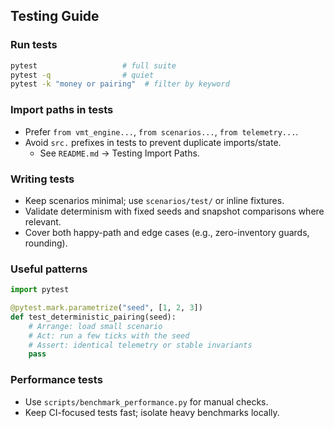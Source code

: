 ## Testing Guide

### Run tests
```bash
pytest                   # full suite
pytest -q                # quiet
pytest -k "money or pairing"  # filter by keyword
```

### Import paths in tests
- Prefer `from vmt_engine...`, `from scenarios...`, `from telemetry...`.
- Avoid `src.` prefixes in tests to prevent duplicate imports/state.
  - See `README.md` → Testing Import Paths.

### Writing tests
- Keep scenarios minimal; use `scenarios/test/` or inline fixtures.
- Validate determinism with fixed seeds and snapshot comparisons where relevant.
- Cover both happy-path and edge cases (e.g., zero-inventory guards, rounding).

### Useful patterns
```python
import pytest

@pytest.mark.parametrize("seed", [1, 2, 3])
def test_deterministic_pairing(seed):
    # Arrange: load small scenario
    # Act: run a few ticks with the seed
    # Assert: identical telemetry or stable invariants
    pass
```

### Performance tests
- Use `scripts/benchmark_performance.py` for manual checks.
- Keep CI-focused tests fast; isolate heavy benchmarks locally.



